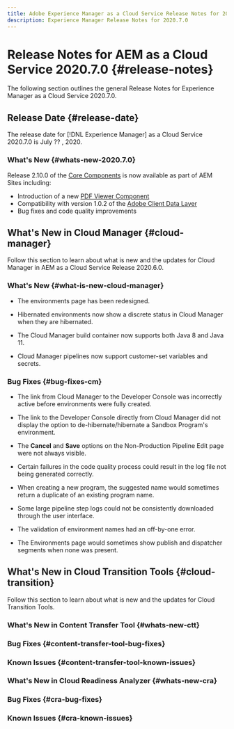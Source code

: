 ```yaml
---
title: Adobe Experience Manager as a Cloud Service Release Notes for 2020.7.0
description: Experience Manager Release Notes for 2020.7.0
---
```


# Release Notes for AEM as a Cloud Service 2020.7.0 {#release-notes}

The following section outlines the general Release Notes for Experience Manager as a Cloud Service 2020.7.0.

## Release Date {#release-date}

The release date for [!DNL Experience Manager] as a Cloud Service 2020.7.0 is July ?? , 2020.

### What's New {#whats-new-2020.7.0}

Release 2.10.0 of the [Core Components](https://docs.adobe.com/content/help/en/experience-manager-core-components/using/introduction.html) is now available as part of AEM Sites including:

* Introduction of a new [PDF Viewer Component](https://aemcomponents.dev/content/core-components-examples/library/page-authoring/pdf-viewer.html)
* Compatibility with version 1.0.2 of the [Adobe Client Data Layer](https://docs.adobe.com/content/help/en/experience-manager-core-components/using/developing/data-layer/overview.html)
* Bug fixes and code quality improvements


## What's New in Cloud Manager {#cloud-manager}

Follow this section to learn about what is new and the updates for Cloud Manager in AEM as a Cloud Service Release 2020.6.0.

### What's New {#what-is-new-cloud-manager}

* The environments page has been redesigned.

* Hibernated environments now show a discrete status in Cloud Manager when they are hibernated. 

* The Cloud Manager build container now supports both Java 8 and Java 11. 

* Cloud Manager pipelines now support customer-set variables and secrets.

### Bug Fixes {#bug-fixes-cm}

* The link from Cloud Manager to the Developer Console was incorrectly active before environments were fully created. 

* The link to the Developer Console directly from Cloud Manager did not display the option to de-hibernate/hibernate a Sandbox Program's environment.

* The **Cancel** and **Save** options on the Non-Production Pipeline Edit page were not always visible. 

* Certain failures in the code quality process could result in the log file not being generated correctly.

* When creating a new program, the suggested name would sometimes return a duplicate of an existing program name.

* Some large pipeline step logs could not be consistently downloaded through the user interface.

* The validation of environment names had an off-by-one error.

* The Environments page would sometimes show publish and dispatcher segments when none was present.

## What's New in Cloud Transition Tools {#cloud-transition}

Follow this section to learn about what is new and the updates for Cloud Transition Tools.

### What's New in Content Transfer Tool {#whats-new-ctt}



### Bug Fixes {#content-transfer-tool-bug-fixes}


### Known Issues {#content-transfer-tool-known-issues}

### What's New in Cloud Readiness Analyzer {#whats-new-cra}


### Bug Fixes {#cra-bug-fixes}


### Known Issues {#cra-known-issues}
